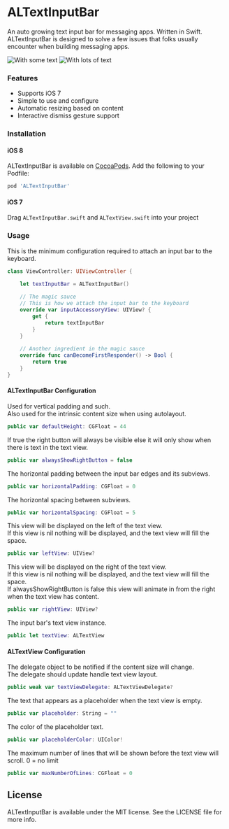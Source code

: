 # ALTextInputBar
An auto growing text input bar for messaging apps. Written in Swift.  
ALTextInputBar is designed to solve a few issues that folks usually encounter when building messaging apps.

![With some text](https://cloud.githubusercontent.com/assets/932822/7333301/a510aa22-eb6a-11e4-988b-ac12e4e6c363.png)
![With lots of text](https://cloud.githubusercontent.com/assets/932822/7333307/cf101c04-eb6a-11e4-9a80-799cf3353a70.png)

### Features
- Supports iOS 7
- Simple to use and configure
- Automatic resizing based on content
- Interactive dismiss gesture support

### Installation

#### iOS 8
ALTextInputBar is available on [CocoaPods](http://cocoapods.org).  Add the following to your Podfile:

```ruby
pod 'ALTextInputBar'
```

#### iOS 7

Drag `ALTextInputBar.swift` and `ALTextView.swift` into your project

### Usage

This is the minimum configuration required to attach an input bar to the keyboard.
```swift
class ViewController: UIViewController {

    let textInputBar = ALTextInputBar()
    
    // The magic sauce
    // This is how we attach the input bar to the keyboard
    override var inputAccessoryView: UIView? {
        get {
            return textInputBar
        }
    }
    
    // Another ingredient in the magic sauce
    override func canBecomeFirstResponder() -> Bool {
        return true
    }
}
```
#### ALTextInputBar Configuration

Used for vertical padding and such.  
Also used for the intrinsic content size when using autolayout.
```swift
public var defaultHeight: CGFloat = 44
```
If true the right button will always be visible else it will only show when there is text in the text view.
```swift
public var alwaysShowRightButton = false
```
The horizontal padding between the input bar edges and its subviews.
```swift
public var horizontalPadding: CGFloat = 0
```
The horizontal spacing between subviews.
```swift
public var horizontalSpacing: CGFloat = 5
```
This view will be displayed on the left of the text view.  
If this view is nil nothing will be displayed, and the text view will fill the space.
```swift
public var leftView: UIView?
```
This view will be displayed on the right of the text view.  
If this view is nil nothing will be displayed, and the text view will fill the space.  
If alwaysShowRightButton is false this view will animate in from the right when the text view has content.
```swift
public var rightView: UIView?
```
The input bar's text view instance.
```swift
public let textView: ALTextView
```

#### ALTextView Configuration

The delegate object to be notified if the content size will change.   
The delegate should update handle text view layout.
```swift
public weak var textViewDelegate: ALTextViewDelegate?
```
The text that appears as a placeholder when the text view is empty.
```swift
public var placeholder: String = ""
```
The color of the placeholder text.
```swift
public var placeholderColor: UIColor!
```
The maximum number of lines that will be shown before the text view will scroll. 0 = no limit
```swift
public var maxNumberOfLines: CGFloat = 0
```
## License
ALTextInputBar is available under the MIT license. See the LICENSE file for more info.


